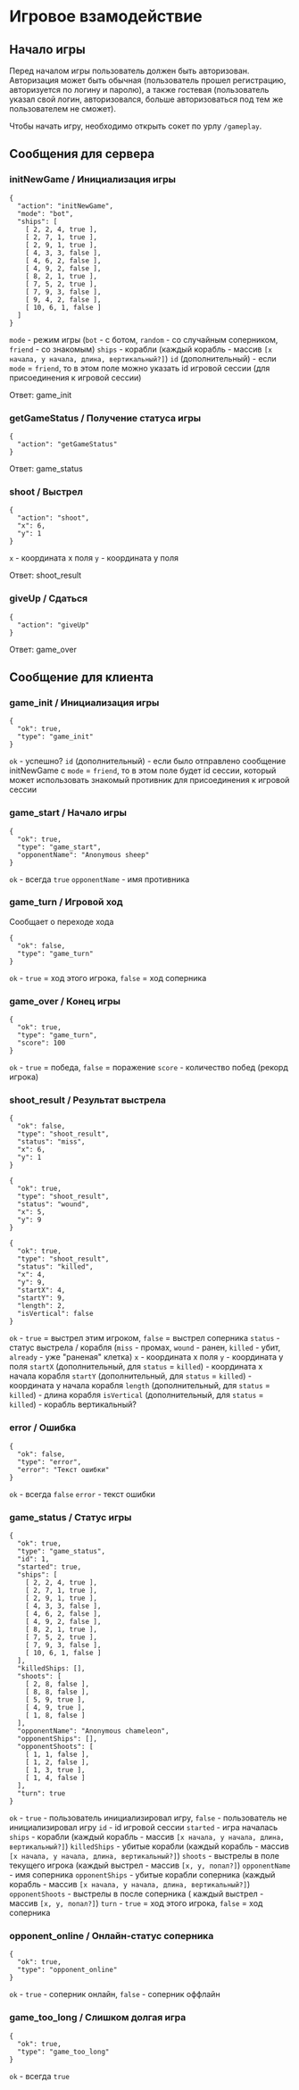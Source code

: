 # Игровое взамодействие

## Начало игры

Перед началом игры пользователь должен быть авторизован. Авторизация может быть обычная (пользователь прошел регистрацию, авторизуется по логину и паролю), а также гостевая (пользователь указал свой логин, авторизовался, больше авторизоваться под тем же пользователем не сможет).

Чтобы начать игру, необходимо открыть сокет по урлу `/gameplay`.

## Сообщения для сервера

### initNewGame / Инициализация игры

```
{
  "action": "initNewGame",
  "mode": "bot",
  "ships": [
    [ 2, 2, 4, true ],
    [ 2, 7, 1, true ],
    [ 2, 9, 1, true ],
    [ 4, 3, 3, false ],
    [ 4, 6, 2, false ],
    [ 4, 9, 2, false ],
    [ 8, 2, 1, true ],
    [ 7, 5, 2, true ],
    [ 7, 9, 3, false ],
    [ 9, 4, 2, false ],
    [ 10, 6, 1, false ]
  ]
}
```

`mode` - режим игры (`bot` - с ботом, `random` - со случайным соперником, `friend` - со знакомым)
`ships` - корабли (каждый корабль - массив `[x начала, y начала, длина, вертикальный?]`)
`id` (дополнительный) - если `mode` = `friend`, то в этом поле можно указать id игровой сессии (для присоединения к игровой сессии)

Ответ: game_init

### getGameStatus / Получение статуса игры

```
{
  "action": "getGameStatus"
}
```

Ответ: game_status

### shoot / Выстрел

```
{
  "action": "shoot",
  "x": 6,
  "y": 1
}
```

`x` - координата x поля
`y` - координата y поля

Ответ: shoot_result

### giveUp / Сдаться

```
{
  "action": "giveUp"
}
```

Ответ: game_over

## Сообщение для клиента

### game_init / Инициализация игры

```
{
  "ok": true,
  "type": "game_init"
}
```

`ok` - успешно?
`id` (дополнительный) - если было отправлено сообщение initNewGame с `mode` = `friend`, то в этом поле будет id сессии, который может использовать знакомый противник для присоединения к игровой сессии

### game_start / Начало игры

```
{
  "ok": true,
  "type": "game_start",
  "opponentName": "Anonymous sheep"
}
```

`ok` - всегда `true`
`opponentName` - имя противника

### game_turn / Игровой ход

Сообщает о переходе хода 

```
{
  "ok": false,
  "type": "game_turn"
}
```

`ok` - `true` = ход этого игрока, `false` = ход соперника

### game_over / Конец игры

```
{
  "ok": true,
  "type": "game_turn",
  "score": 100
}
```

`ok` - `true` = победа, `false` = поражение
`score` - количество побед (рекорд игрока)


### shoot_result / Результат выстрела

```
{
  "ok": false,
  "type": "shoot_result",
  "status": "miss",
  "x": 6,
  "y": 1
}
```

```
{
  "ok": true,
  "type": "shoot_result",
  "status": "wound",
  "x": 5,
  "y": 9
}
```

```
{
  "ok": true,
  "type": "shoot_result",
  "status": "killed",
  "x": 4,
  "y": 9,
  "startX": 4,
  "startY": 9,
  "length": 2,
  "isVertical": false
}
```

`ok` - `true` = выстрел этим игроком, `false` = выстрел соперника
`status` - статус выстрела / корабля (`miss` - промах, `wound` - ранен, `killed` - убит, `already` - уже "раненая" клетка)
`x` - координата x поля
`y` - координата y поля
`startX` (дополнительный, для `status` = `killed`) - координата x начала корабля
`startY` (дополнительный, для `status` = `killed`) - координата y начала корабля
`length` (дополнительный, для `status` = `killed`) - длина корабля
`isVertical` (дополнительный, для `status` = `killed`) - корабль вертикальный?


### error / Ошибка

```
{
  "ok": false,
  "type": "error",
  "error": "Текст ошибки"
}
```

`ok` - всегда `false`
`error` - текст ошибки


### game_status / Статус игры

```
{
  "ok": true,
  "type": "game_status",
  "id": 1,
  "started": true,
  "ships": [
    [ 2, 2, 4, true ],
    [ 2, 7, 1, true ],
    [ 2, 9, 1, true ],
    [ 4, 3, 3, false ],
    [ 4, 6, 2, false ],
    [ 4, 9, 2, false ],
    [ 8, 2, 1, true ],
    [ 7, 5, 2, true ],
    [ 7, 9, 3, false ],
    [ 10, 6, 1, false ]
  ],
  "killedShips: [],
  "shoots": [
    [ 2, 8, false ],
    [ 8, 8, false ],
    [ 5, 9, true ],
    [ 4, 9, true ],
    [ 1, 8, false ]
  ],
  "opponentName": "Anonymous chameleon",
  "opponentShips": [],
  "opponentShoots": [
    [ 1, 1, false ],
    [ 1, 2, false ],
    [ 1, 3, true ],
    [ 1, 4, false ]
  ],
  "turn": true
}
```

`ok` - `true` - пользователь инициализировал игру, `false` - пользователь не инициализировал игру
`id` - id игровой сессии
`started` - игра началась
`ships` - корабли (каждый корабль - массив `[x начала, y начала, длина, вертикальный?]`)
`killedShips` - убитые корабли (каждый корабль - массив `[x начала, y начала, длина, вертикальный?]`)
`shoots` - выстрелы в поле текущего игрока (каждый выстрел - массив `[x, y, попал?]`)
`opponentName` - имя соперника
`opponentShips` - убитые корабли соперника (каждый корабль - массив `[x начала, y начала, длина, вертикальный?]`)
`opponentShoots` - выстрелы в после соперника ( каждый выстрел - массив `[x, y, попал?]`)
`turn` - `true` = ход этого игрока, `false` = ход соперника

### opponent_online / Онлайн-статус соперника

```
{
  "ok": true,
  "type": "opponent_online"
}
```

`ok` - `true` - соперник онлайн, `false` - соперник оффлайн


### game_too_long / Слишком долгая игра

```
{
  "ok": true,
  "type": "game_too_long"
}
```

`ok` - всегда `true`